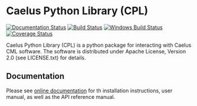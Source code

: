 
# Caelus Python Library (CPL)

[![Documentation Status](https://readthedocs.org/projects/caelus/badge/?version=latest)](http://caelus.readthedocs.io/en/latest/?badge=latest)
[![Build Status](https://travis-ci.org/sayerhs/cpl.svg?branch=master)](https://travis-ci.org/sayerhs/cpl)
[![Windows Build Status](https://ci.appveyor.com/api/projects/status/github/sayerhs/cpl?svg=true&branch=master)](https://ci.appveyor.com/api/projects/status/github/sayerhs/cpl?svg=true&branch=master)
[![Coverage Status](https://coveralls.io/repos/github/sayerhs/cpl/badge.svg?branch=master)](https://coveralls.io/github/sayerhs/cpl?branch=master)

Caelus Python Library (CPL) is a python package for interacting with Caelus CML
software. The software is distributed under Apache License, Version 2.0 (see
LICENSE.txt) for details.

## Documentation

Please see [online documentation](https://caelus.readthedocs.io/en/latest/) for th installation instructions, user manual, as well as the API reference manual.  
